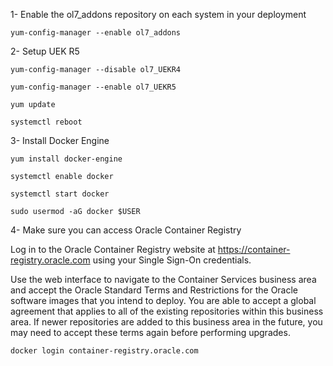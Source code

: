 1- Enable the ol7_addons repository on each system in your deployment

`yum-config-manager --enable ol7_addons`

2- Setup UEK R5

`yum-config-manager --disable ol7_UEKR4`

`yum-config-manager --enable ol7_UEKR5`

`yum update`

`systemctl reboot`

3- Install Docker Engine

`yum install docker-engine`

`systemctl enable docker`

`systemctl start docker`

`sudo usermod -aG docker $USER`

4- Make sure you can access Oracle Container Registry

Log in to the Oracle Container Registry website at https://container-registry.oracle.com using your Single Sign-On credentials.

Use the web interface to navigate to the Container Services business area and accept the Oracle Standard Terms and Restrictions for the Oracle software images that you intend to deploy. You are able to accept a global agreement that applies to all of the existing repositories within this business area. If newer repositories are added to this business area in the future, you may need to accept these terms again before performing upgrades.

`docker login container-registry.oracle.com`
